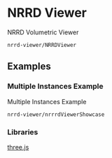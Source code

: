 # NRRD Viewer

NRRD Volumetric Viewer

```element
nrrd-viewer/NRRDViewer
```

## Examples

### Multiple Instances Example

Multiple Instances Example

```
nrrd-viewer/nrrrdViewerShowcase
```

### Libraries

[three.js](https://www.npmjs.com/package/three)
